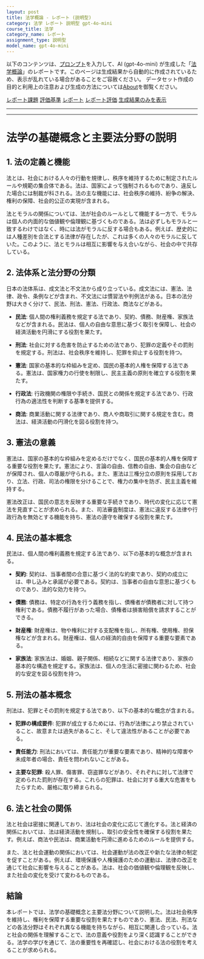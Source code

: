 ```yaml
---
layout: post
title: 法学概論 - レポート (説明型)
category: 法学 レポート 説明型 gpt-4o-mini
course_title: 法学
category_name: レポート
assignment_type: 説明型
model_name: gpt-4o-mini
---
```


以下のコンテンツは、[プロンプト](https://github.com/takedatoshiyuki/synthetic_assignments/tree/main/generated/法学/gpt-4o-mini/prompt_レポート-説明型.md)を入力して、AI (gpt-4o-mini) が生成した「[法学概論](/contents/法学/)」のレポートです。このページは生成結果から自動的に作成されているため、表示が乱れている場合があることをご容赦ください。
データセット作成の目的と利用上の注意および生成の方法については[About](/About)を御覧ください。

[レポート課題](../レポート課題-説明型)
[評価基準](../評価基準-説明型)
[レポート](../レポート-説明型)
[レポート評価](../レポート評価-説明型)
[生成結果のみを表示](https://github.com/takedatoshiyuki/synthetic_assignments/tree/main/generated/法学/gpt-4o-mini/レポート-説明型.md)
  

***
***
  
# 法学の基礎概念と主要法分野の説明

## 1. 法の定義と機能

法とは、社会における人々の行動を規律し、秩序を維持するために制定されたルールや規範の集合体である。法は、国家によって強制されるものであり、違反した場合には制裁が科される。法の主な機能には、社会秩序の維持、紛争の解決、権利の保障、社会的公正の実現が含まれる。

法とモラルの関係については、法が社会のルールとして機能する一方で、モラルは個人の内面的な価値観や倫理観に基づくものである。法は必ずしもモラルと一致するわけではなく、時には法がモラルに反する場合もある。例えば、歴史的には人種差別を合法とする法律が存在したが、これは多くの人々のモラルに反していた。このように、法とモラルは相互に影響を与え合いながら、社会の中で共存している。

## 2. 法体系と法分野の分類

日本の法体系は、成文法と不文法から成り立っている。成文法には、憲法、法律、政令、条例などが含まれ、不文法には慣習法や判例法がある。日本の法分野は大きく分けて、民法、刑法、憲法、行政法、商法などがある。

- **民法**: 個人間の権利義務を規定する法であり、契約、債務、財産権、家族法などが含まれる。民法は、個人の自由な意思に基づく取引を保障し、社会の経済活動を円滑にする役割を果たす。

- **刑法**: 社会に対する危害を防止するための法であり、犯罪の定義やその罰則を規定する。刑法は、社会秩序を維持し、犯罪を抑止する役割を持つ。

- **憲法**: 国家の基本的な枠組みを定め、国民の基本的人権を保障する法である。憲法は、国家権力の行使を制限し、民主主義の原則を確立する役割を果たす。

- **行政法**: 行政機関の権限や手続き、国民との関係を規定する法であり、行政行為の適法性を判断する基準を提供する。

- **商法**: 商業活動に関する法律であり、商人や商取引に関する規定を含む。商法は、経済活動の円滑化を図る役割を持つ。

## 3. 憲法の意義

憲法は、国家の基本的な枠組みを定めるだけでなく、国民の基本的人権を保障する重要な役割を果たす。憲法により、言論の自由、信教の自由、集会の自由などが保障され、個人の尊厳が守られる。また、憲法は三権分立の原則を採用しており、立法、行政、司法の権限を分けることで、権力の集中を防ぎ、民主主義を維持する。

憲法改正は、国民の意志を反映する重要な手続きであり、時代の変化に応じて憲法を見直すことが求められる。また、司法審査制度は、憲法に違反する法律や行政行為を無効とする機能を持ち、憲法の遵守を確保する役割を果たす。

## 4. 民法の基本概念

民法は、個人間の権利義務を規定する法であり、以下の基本的な概念が含まれる。

- **契約**: 契約は、当事者間の合意に基づく法的な約束であり、契約の成立には、申し込みと承諾が必要である。契約は、当事者の自由な意思に基づくものであり、法的な効力を持つ。

- **債務**: 債務は、特定の行為を行う義務を指し、債権者が債務者に対して持つ権利である。債務不履行があった場合、債権者は損害賠償を請求することができる。

- **財産権**: 財産権は、物や権利に対する支配権を指し、所有権、使用権、担保権などが含まれる。財産権は、個人の経済的自由を保障する重要な要素である。

- **家族法**: 家族法は、婚姻、親子関係、相続などに関する法律であり、家族の基本的な構造を規定する。家族法は、個人の生活に密接に関わるため、社会的な安定を図る役割を持つ。

## 5. 刑法の基本概念

刑法は、犯罪とその罰則を規定する法であり、以下の基本的な概念が含まれる。

- **犯罪の構成要件**: 犯罪が成立するためには、行為が法律により禁止されていること、故意または過失があること、そして違法性があることが必要である。

- **責任能力**: 刑法においては、責任能力が重要な要素であり、精神的な障害や未成年者の場合、責任を問われないことがある。

- **主要な犯罪**: 殺人罪、傷害罪、窃盗罪などがあり、それぞれに対して法律で定められた罰則が存在する。これらの犯罪は、社会に対する重大な危害をもたらすため、厳格に取り締まられる。

## 6. 法と社会の関係

法と社会は密接に関連しており、法は社会の変化に応じて進化する。法と経済の関係においては、法は経済活動を規制し、取引の安全性を確保する役割を果たす。例えば、商法や民法は、商業活動を円滑に進めるためのルールを提供する。

また、法と社会運動の関係においては、社会運動が法の改正や新たな法律の制定を促すことがある。例えば、環境保護や人権擁護のための運動は、法律の改正を通じて社会に影響を与えることがある。法は、社会の価値観や倫理観を反映し、また社会の変化を受けて変わるものである。

## 結論

本レポートでは、法学の基礎概念と主要法分野について説明した。法は社会秩序を維持し、権利を保障する重要な役割を果たすものであり、憲法、民法、刑法などの各法分野はそれぞれ異なる機能を持ちながら、相互に関連し合っている。法と社会の関係を理解することで、法の意義や役割をより深く認識することができる。法学の学びを通じて、法の重要性を再確認し、社会における法の役割を考えることが求められる。
